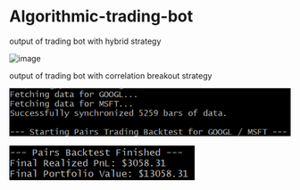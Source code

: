 # Algorithmic-trading-bot
output of trading bot with hybrid strategy

<img width="550" height="132" alt="image" src="https://github.com/user-attachments/assets/241bc1f8-7884-4265-baa9-12d7573704ad" />

output of trading bot with correlation breakout strategy

![alt text](image-1.png)

![alt text](image.png)
